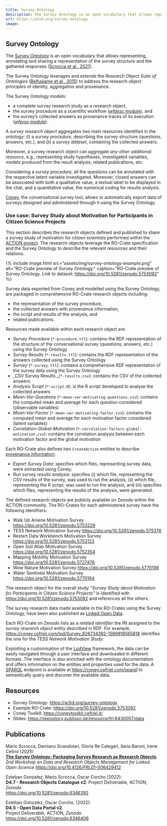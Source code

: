 ```yaml
---
title: Survey Ontology
description: The Survey Ontology is an open vocabulary that allows representing, annotating and sharing a representation of the survey structure and the gathered responses.
url: https://w3id.org/survey-ontology
image: 
---
```

## Survey Ontology
The [Survey Ontology](https://w3id.org/survey-ontology) is an open vocabulary that allows representing, annotating and sharing a representation of the survey structure and the gathered responses ([Scrocca et al., 2021](https://doi.org/10.4126/FRL01-006429412)).

The Survey Ontology leverages and extends the _Research Object Suite of Ontologies_ ([Belhajjame et al., 2015](https://doi.org/10.1016/j.websem.2015.01.003)) to address the research object principles of identity, aggregation and provenance. 

The Survey Ontology models:

* a complete survey research study as a research object, 
* the survey procedure as a scientific workflow ([_wfdesc_ module](http://purl.org/wf4ever/wfdesc)), and 
* the survey’s collected answers as provenance traces of its execution ([_wfprov_ module](http://purl.org/wf4ever/wfprov)).

A _survey research object_ aggregates two main resources identified in the ontology: (i) a _survey procedure_, describing the survey structure (questions, answers, etc.), and (ii) a _survey dataset_, containing the collected answers. 

Moreover, a survey research object can aggregate _any other additional resource_, e.g., representing study hypotheses, investigated variables, models produced from the result analysis, related publications, etc.

Considering a _survey procedure_, all the questions can be annotated with the respective latent variable investigated. Moreover, closed answers can be associated with both a qualitative value, a textual label to be displayed in the chat, and a quantitative value, the numerical coding for results analysis.

[Coney](https://coney.cefriel.com/), the conversational survey tool, allows to automatically export data of surveys designed and administered through it using the Survey Ontology.


### Use case: Survey Study about Motivation for Participants in Citizen Science Projects

This section describes the research objects defined and published to share a survey study of motivation for citizen scientists performed within the [ACTION project](https://actionproject.eu/). The research objects leverage the RO-Crate specification and the Survey Ontology to describe the relevant resources and their relations.

{% include image.html src="assets/img/survey-ontology-example.png" alt="RO-Crate preview of Survey Ontology." caption="RO-Crate preview of Survey Ontology. Link to dataset: https://doi.org/10.5281/zenodo.5753092" %}

Survey data exported from Coney and modelled using the Survey Ontology, are packaged in comprehensive RO-Crate research objects including:

* the representation of the survey procedure,
* the collected answers with provenance information, 
* the script and results of the analysis, and
* related publications.

Resources made available within each research object are:

* _Survey Procedure_ (`*-procedure.ttl`): contains the RDF representation of the structure of the conversational survey (questions, answers, etc.) using the Survey Ontology
* _Survey Results_ (`*-results.ttl`): contains the RDF representation of the answers collected using the Survey Ontology
* _Survey_ (`*-survey.ttl`): contains a comprehensive RDF representation of the survey data using the Survey Ontology
* _CSV Survey Results _(`*-results.csv`): contains the CSV of the collected answers
* _Analysis Script_ (`*-script.R`): is the R script developed to analyse the collected answers
* _Mean-Var-Questions_ (`*-mean-var-motivating-questions.csv`): contains the computed mean and average for each question considered (observable variables)
* _Mean-Var-Factor_ (`*-mean-var-motivating-factor.csv`): contains the computed mean and average for each motivation factor considered (latent variables)
* _Correlation-Global-Motivation_ (`*-correlation-factors-global-motivation.csv`): contains the correlation analysis between each motivation factor and the global motivation

Each RO-Crate also defines two `CreateAction` entities to describe [provenance information](https://www.researchobject.org/ro-crate/1.1/provenance.html):

* _Export Survey Data_: specifies which files, representing survey data, were extracted using Coney;
* _Run survey results analysis_: specifies (i) which file, representing the CSV results of the survey, was used to run the analysis, (ii) which file, representing the R script, was used to run the analysis, and (iii) specifies which files, representing the results of the analysis, were generated.

The defined research objects are publicly available on Zenodo within the ACTION community. The RO-Crates for each administered survey have the following identifiers:

* Walk Up Aniene Motivation Survey <https://doi.org/10.5281/zenodo.5753229>
* TESS Network Motivation Survey <https://doi.org/10.5281/zenodo.575376>
* Restart Data Workbench Motivation Survey <https://doi.org/10.5281/zenodo.5753123>
* Open Soil Atlas Motivation Survey <https://doi.org/10.5281/zenodo.5752354>
* Mapping Mobility Motivation Survey <https://doi.org/10.5281/zenodo.5727476>
* Wow Nature Motivation Survey <https://doi.org/10.5281/zenodo.5770198>
* Water Sentinels Motivation Survey <https://doi.org/10.5281/zenodo.5770164>

The research object for the overall study _“Survey Study about Motivation for Participants in Citizen Science Projects”_ is identified with <https://doi.org/10.5281/zenodo.5753092> and references all the others.

The survey research data made available in the RO-Crates using the Survey Ontology, have been also published as [Linked Open Data](https://www.w3.org/standards/semanticweb/data). 

Each RO-Crate on Zenodo lists as a _related_ _identifier_ the IRI assigned to the _survey research object_ entity described in RDF. For example, <https://coney.cefriel.com/lod/Survey_626734392-1569918565818> identifies the one for the _TESS Network Motivation Study_.

Exploiting a customisation of the [LodView](https://github.com/LodLive/LodView) framework, the data can be easily navigated through a user interface and downloaded in different formats. The interface is also enriched with the ontology documentation and offers information on the entities and properties used for the data. A [SPARQL](https://www.w3.org/TR/sparql11-query/) endpoint is available at <https://coney.cefriel.com/sparql> to semantically query and discover the available data.


## Resources

* Survey Ontology: <https://w3id.org/survey-ontology>
* Example RO-Crate: <https://doi.org/10.5281/zenodo.5753092>
* Coney Toolkit: <https://coneytoolkit.cefriel.it/>
* Slides: https://repository.publisso.de/resource/frl:6430057/data


## Publications

Mario Scrocca, Damiano Scandolari, Gloria Re Calegari, Ilaria Baroni, Irene Celino (2021):  
[**The Survey Ontology: Packaging Survey Research as Research Objects**](https://repository.publisso.de/resource/frl:6430056/data).  
_2nd Workshop on Data and Research Objects Management for Linked Open Science_
<https://doi.org/10.4126/FRL01-006429412>

Esteban Gonzalez, Mario Scrocca, Oscar Corcho (2022):  
**D4.7 - Research Objects Catalogue v2**.
Project Deliverable, ACTION, _Zenodo_  
<https://doi.org/10.5281/zenodo.6346392>

Esteban Gonzalez, Oscar Corcho. (2022):  
**D4.5 - Open Data Portal v2**.  
Project Deliverable, ACTION, _Zenodo_  
<https://doi.org/10.5281/zenodo.6346406>
